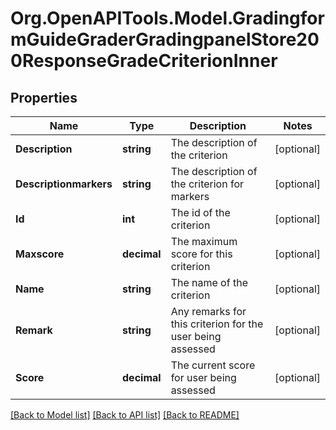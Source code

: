 # Org.OpenAPITools.Model.GradingformGuideGraderGradingpanelStore200ResponseGradeCriterionInner

## Properties

Name | Type | Description | Notes
------------ | ------------- | ------------- | -------------
**Description** | **string** | The description of the criterion | [optional] 
**Descriptionmarkers** | **string** | The description of the criterion for markers | [optional] 
**Id** | **int** | The id of the criterion | [optional] 
**Maxscore** | **decimal** | The maximum score for this criterion | [optional] 
**Name** | **string** | The name of the criterion | [optional] 
**Remark** | **string** | Any remarks for this criterion for the user being assessed | [optional] 
**Score** | **decimal** | The current score for user being assessed | [optional] 

[[Back to Model list]](../README.md#documentation-for-models) [[Back to API list]](../README.md#documentation-for-api-endpoints) [[Back to README]](../README.md)

